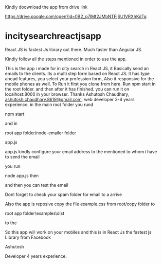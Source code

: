 
Kindly doownload the app from drive link

https://drive.google.com/open?id=0B2_p7lMt2JMbNTFjSU1VRXhKdTg

# incitysearchreactjsapp

React JS is fastest Js library out there. Much faster than Angular JS.

Kindly follow all the steps mentioned in order to use the app.

This is the app i made for in city search in React JS, it Basically send an emails to the clients. Its a multi step form based on React JS.
It has type ahead features, you select your profession form, Also it responsive for the mobile phones as well.  To Run it first you clone from here.  Run npm start in the root folder. and then after it has finished. you can run it on localhost:8000 in your browser. Thanks Ashutosh Chaudhary, ashutosh.chaudhary.8619@gmail.com, web developer 3-4 years experience.
in the main root folder you rund

npm start

and in 

root app folder/node-emailer folder


app.js

app.js kindly configure your email address to the mentioned to whom i have to send the email


you run

node app.js then

and then you can test the email 

Dont forget to check your spam folder for email to a arrive


Also the app is reposive copy the file example.css from root/copy  folder to

root app folder\examples\dist

to the 

So this app will work on your mobiles and this is in React Js the fastest js Library from Facebook

Ashutosh

Developer 4 years experience.

